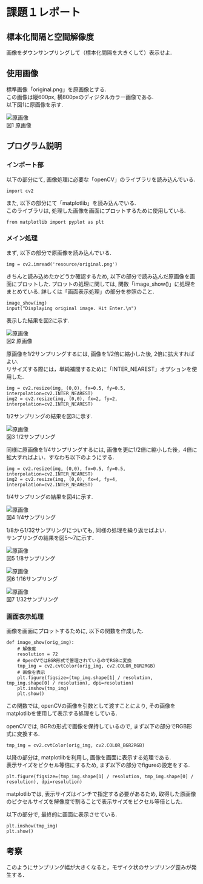 # 課題１レポート

## 標本化間隔と空間解像度

画像をダウンサンプリングして（標本化間隔を大きくして）表示せよ.

## 使用画像

標準画像「original.png」を原画像とする.  
この画像は縦600px, 横800pxのディジタルカラー画像である.  
以下図1に原画像を示す.

![原画像](https://raw.githubusercontent.com/gekkyo/lecture_image_processing/master/kadai_01/resource/original.png)  
図1 原画像

## プログラム説明

### インポート部

以下の部分にて, 画像処理に必要な「openCV」のライブラリを読み込んでいる.

```
import cv2
```

また, 以下の部分にて「matplotlib」を読み込んでいる.  
このライブラリは, 処理した画像を画面にプロットするために使用している.

```
from matplotlib import pyplot as plt
```

### メイン処理

まず, 以下の部分で原画像を読み込んでいる.

```
img = cv2.imread('resource/original.png')
```

きちんと読み込めたかどうか確認するため, 以下の部分で読み込んだ原画像を画面にプロットした. プロットの処理に関しては, 関数「image_show()」に処理をまとめている. 詳しくは「画面表示処理」の部分を参照のこと.

```
image_show(img)
input("Displaying original image. Hit Enter.\n")
```

表示した結果を図2に示す.

![原画像](https://raw.githubusercontent.com/gekkyo/lecture_image_processing/master/kadai_01/resource/orig.jpg)  
図2 原画像

原画像を1/2サンプリングするには, 画像を1/2倍に縮小した後, 2倍に拡大すればよい.  
リサイズする際には，単純補間するために「INTER_NEAREST」オプションを使用した.

```
img = cv2.resize(img, (0,0), fx=0.5, fy=0.5, interpolation=cv2.INTER_NEAREST)
img2 = cv2.resize(img, (0,0), fx=2, fy=2, interpolation=cv2.INTER_NEAREST)
```

1/2サンプリングの結果を図3に示す.

![原画像](https://raw.githubusercontent.com/gekkyo/lecture_image_processing/master/kadai_01/resource/img2.jpg)  
図3 1/2サンプリング

同様に原画像を1/4サンプリングするには, 画像を更に1/2倍に縮小した後，4倍に拡大すればよい．すなわち以下のようにする.

```
img = cv2.resize(img, (0,0), fx=0.5, fy=0.5, interpolation=cv2.INTER_NEAREST)
img2 = cv2.resize(img, (0,0), fx=4, fy=4, interpolation=cv2.INTER_NEAREST)
```

1/4サンプリングの結果を図4に示す.

![原画像](https://raw.githubusercontent.com/gekkyo/lecture_image_processing/master/kadai_01/resource/img4.jpg)  
図4 1/4サンプリング

1/8から1/32サンプリングについても, 同様の処理を繰り返せばよい.  
サンプリングの結果を図5～7に示す．

![原画像](https://raw.githubusercontent.com/gekkyo/lecture_image_processing/master/kadai_01/resource/img8.jpg)  
図5 1/8サンプリング

![原画像](https://raw.githubusercontent.com/gekkyo/lecture_image_processing/master/kadai_01/resource/img16.jpg)  
図6 1/16サンプリング

![原画像](https://raw.githubusercontent.com/gekkyo/lecture_image_processing/master/kadai_01/resource/img32.jpg)  
図7 1/32サンプリング

### 画面表示処理

画像を画面にプロットするために, 以下の関数を作成した.

```
def image_show(orig_img):
    # 解像度
    resolution = 72
    # OpenCVではBGR形式で管理されているのでRGBに変換
    tmp_img = cv2.cvtColor(orig_img, cv2.COLOR_BGR2RGB)
    # 画像を表示
    plt.figure(figsize=(tmp_img.shape[1] / resolution, tmp_img.shape[0] / resolution), dpi=resolution)
    plt.imshow(tmp_img)
    plt.show()
```

この関数では, openCVの画像を引数として渡すことにより, その画像をmatplotlibを使用して表示する処理をしている.  

openCVでは, BGRの形式で画像を保持しているので, まず以下の部分でRGB形式に変換する.

```
tmp_img = cv2.cvtColor(orig_img, cv2.COLOR_BGR2RGB)
```

以降の部分は, matplotlibを利用し, 画像を画面に表示する処理である.  
表示サイズをピクセル等倍にするため, まず以下の部分でfigureの設定をする.

```
plt.figure(figsize=(tmp_img.shape[1] / resolution, tmp_img.shape[0] / resolution), dpi=resolution)
```

matplotlibでは, 表示サイズはインチで指定する必要があるため, 取得した原画像のピクセルサイズを解像度で割ることで表示サイズをピクセル等倍とした.  

以下の部分で, 最終的に画面に表示させている.

```
plt.imshow(tmp_img)
plt.show()
```

## 考察

このようにサンプリング幅が大きくなると，モザイク状のサンプリング歪みが発生する．

